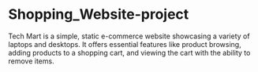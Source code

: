 # Shopping_Website-project
Tech Mart is a simple, static e-commerce website showcasing a variety of laptops and desktops. It offers essential features like product browsing, adding products to a shopping cart, and viewing the cart with the ability to remove items.
